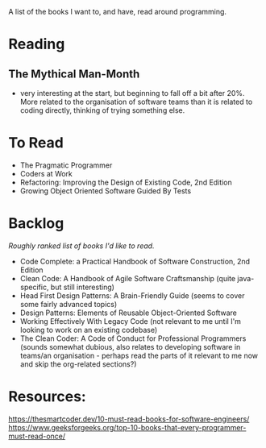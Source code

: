 A list of the books I want to, and have, read around programming.

# Reading

## The Mythical Man-Month
- very interesting at the start, but beginning to fall off a bit after 20%. More related to the organisation of software teams than it is related to coding directly, thinking of trying something else.

# To Read
* The Pragmatic Programmer
* Coders at Work
* Refactoring: Improving the Design of Existing Code, 2nd Edition
* Growing Object Oriented Software Guided By Tests

# Backlog
_Roughly ranked list of books I'd like to read._
* Code Complete: a Practical Handbook of Software Construction, 2nd Edition
* Clean Code: A Handbook of Agile Software Craftsmanship (quite java-specific, but still interesting)
* Head First Design Patterns: A Brain-Friendly Guide (seems to cover some fairly advanced topics)
* Design Patterns: Elements of Reusable Object-Oriented Software 
* Working Effectively With Legacy Code (not relevant to me until I'm looking to work on an existing codebase)
* The Clean Coder: A Code of Conduct for Professional Programmers (sounds somewhat dubious, also relates to developing software in teams/an organisation - perhaps read the parts of it relevant to me now and skip the org-related sections?)

# Resources:
https://thesmartcoder.dev/10-must-read-books-for-software-engineers/
https://www.geeksforgeeks.org/top-10-books-that-every-programmer-must-read-once/